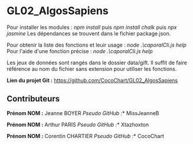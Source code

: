 # GL02_AlgosSapiens
Pour installer les modules : *npm install* puis *npm install chalk* puis *npx jasmine*
Les dépendances se trouvent dans le fichier package.json.

Pour obtenir la liste des fonctions et leuir usage : *node .\caporalCli.js help*
Pour l'aide d'une fonction précise : *node .\caporalCli.js help <fonction>*

Les jeux de données sont rangés dans le dossier data/gift. Il suffit de faire référence au nom du fichier sans extension pour utiliser les fonctions. 

**Lien du projet Git :** https://github.com/CocoChart/GL02_AlgosSapiens

## Contributeurs

 **Prénom NOM :** Jeanne BOYER
 **Pseudo GitHub* :** MissJeanneB

 **Prénom NOM :** Arthur PARIS
 **Pseudo GitHub* :** Xtazhoxton
 
 **Prénom NOM :** Corentin CHARTIER
 **Pseudo GitHub* :** CocoChart
